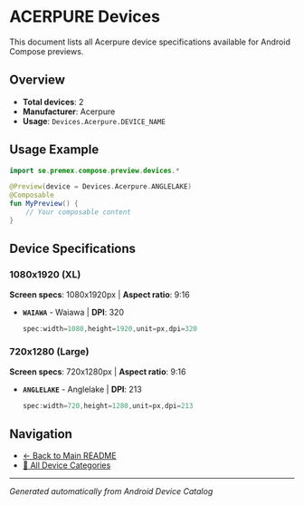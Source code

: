 # ACERPURE Devices

This document lists all Acerpure device specifications available for Android Compose previews.

## Overview

- **Total devices**: 2
- **Manufacturer**: Acerpure
- **Usage**: `Devices.Acerpure.DEVICE_NAME`

## Usage Example

```kotlin
import se.premex.compose.preview.devices.*

@Preview(device = Devices.Acerpure.ANGLELAKE)
@Composable
fun MyPreview() {
    // Your composable content
}
```

## Device Specifications

### 1080x1920 (XL)

**Screen specs**: 1080x1920px | **Aspect ratio**: 9:16

- **`WAIAWA`** - Waiawa | **DPI**: 320
  ```kotlin
  spec:width=1080,height=1920,unit=px,dpi=320
  ```

### 720x1280 (Large)

**Screen specs**: 720x1280px | **Aspect ratio**: 9:16

- **`ANGLELAKE`** - Anglelake | **DPI**: 213
  ```kotlin
  spec:width=720,height=1280,unit=px,dpi=213
  ```

## Navigation

- [← Back to Main README](../../README.md)
- [📱 All Device Categories](../README.md)

---
*Generated automatically from Android Device Catalog*
